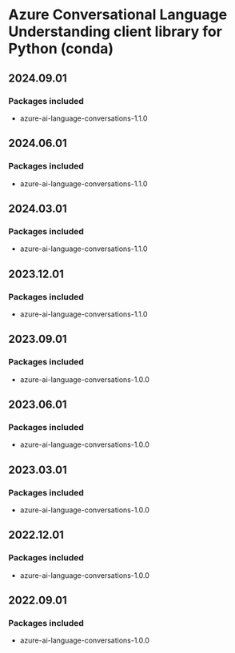 # Azure Conversational Language Understanding client library for Python (conda)

## 2024.09.01

### Packages included

- azure-ai-language-conversations-1.1.0

## 2024.06.01

### Packages included

- azure-ai-language-conversations-1.1.0

## 2024.03.01

### Packages included

- azure-ai-language-conversations-1.1.0

## 2023.12.01

### Packages included

- azure-ai-language-conversations-1.1.0

## 2023.09.01

### Packages included

- azure-ai-language-conversations-1.0.0

## 2023.06.01

### Packages included

- azure-ai-language-conversations-1.0.0

## 2023.03.01

### Packages included

- azure-ai-language-conversations-1.0.0

## 2022.12.01

### Packages included

- azure-ai-language-conversations-1.0.0

## 2022.09.01

### Packages included

- azure-ai-language-conversations-1.0.0

